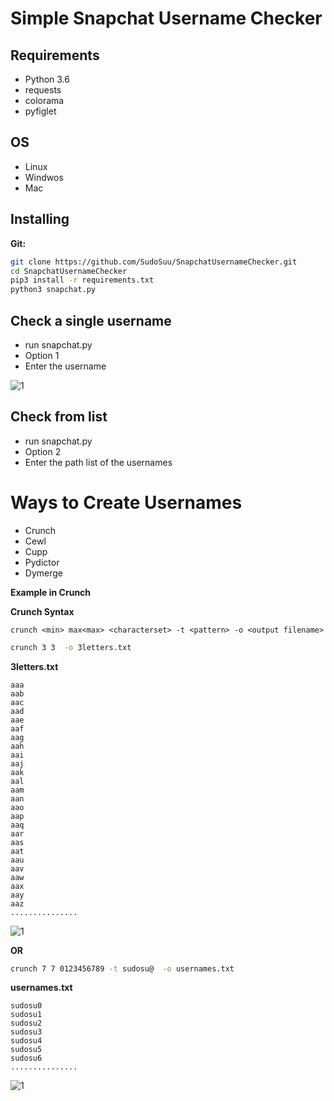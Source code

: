 # Simple Snapchat Username Checker
## Requirements
- Python 3.6
- requests
- colorama
- pyfiglet

## OS
- Linux
- Windwos
- Mac

## Installing

**Git:**
```bash
git clone https://github.com/SudoSuu/SnapchatUsernameChecker.git
cd SnapchatUsernameChecker
pip3 install -r requirements.txt
python3 snapchat.py
```


## Check a single username
 - run snapchat.py
 - Option 1 
 - Enter the username

![1](https://raw.githubusercontent.com/SudoSuu/SnapchatUsernameChecker/su/screenshots/s.png)



## Check from list
- run snapchat.py
- Option 2 
- Enter the path list of the usernames


# Ways to Create Usernames
- Crunch
- Cewl
- Cupp
- Pydictor
- Dymerge

**Example in Crunch**

**Crunch Syntax**
```
crunch <min> max<max> <characterset> -t <pattern> -o <output filename>
```


```bash
crunch 3 3  -o 3letters.txt
```
**3letters.txt**
```
aaa
aab
aac
aad
aae
aaf
aag
aah
aai
aaj
aak
aal
aam
aan
aao
aap
aaq
aar
aas
aat
aau
aav
aaw
aax
aay
aaz
............... 
```
![1](https://raw.githubusercontent.com/SudoSuu/SnapchatUsernameChecker/su/screenshots/3.png)

**OR**

```bash
crunch 7 7 0123456789 -t sudosu@  -o usernames.txt
```

**usernames.txt**
```
sudosu0
sudosu1
sudosu2
sudosu3
sudosu4
sudosu5
sudosu6
............... 
```
![1](https://raw.githubusercontent.com/SudoSuu/SnapchatUsernameChecker/su/screenshots/sudosu.png)




